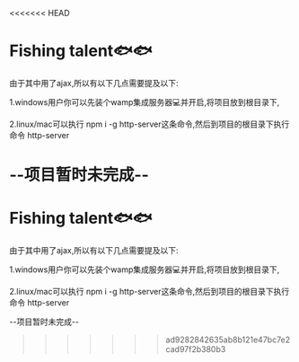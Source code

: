 <<<<<<< HEAD
# Fishing talent🐟🐟

由于其中用了ajax,所以有以下几点需要提及以下:

1.windows用户你可以先装个wamp集成服务器💻并开启,将项目放到根目录下,

2.linux/mac可以执行 npm i -g http-server这条命令,然后到项目的根目录下执行命令 http-server

--项目暂时未完成--
=======
# Fishing talent🐟🐟

由于其中用了ajax,所以有以下几点需要提及以下:

1.windows用户你可以先装个wamp集成服务器💻并开启,将项目放到根目录下,

2.linux/mac可以执行 npm i -g http-server这条命令,然后到项目的根目录下执行命令 http-server

--项目暂时未完成--
>>>>>>> ad9282842635ab8b121e47bc7e2cad97f2b380b3
